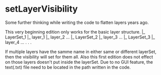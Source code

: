 # setLayerVisibility
Some further thinking while writing the code to flatten layers years ago.

This very beginning edition only works for the basic layer structure.
|_ LayerSet_1
  |_ layer_1
  |_ layer_2
  ...
|_ LayerSet_2
  |_ layer_3
  ...
|_ LayerSet_3
  |_ layer_4
  ...
.
.
.

If multiple layers have the samme name in either same or different layerSet, then the visibility will set for them all.
Also this first edition does not effect on those layers doesn't put inside the layerSet.
Due to no GUI feature, the text(.txt) file need to be located in the path written in the code.
